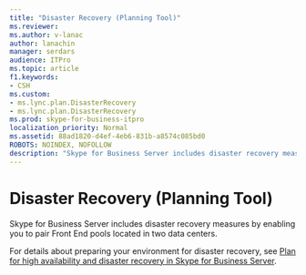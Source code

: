 ```yaml
---
title: "Disaster Recovery (Planning Tool)"
ms.reviewer: 
ms.author: v-lanac
author: lanachin
manager: serdars
audience: ITPro
ms.topic: article
f1.keywords:
- CSH
ms.custom:
- ms.lync.plan.DisasterRecovery
- ms.lync.plan.DisasterRecovery
ms.prod: skype-for-business-itpro
localization_priority: Normal
ms.assetid: 88ad1820-d4ef-4eb6-831b-a8574c085bd0
ROBOTS: NOINDEX, NOFOLLOW
description: "Skype for Business Server includes disaster recovery measures by enabling you to pair Front End pools located in two data centers."
---
```


# Disaster Recovery (Planning Tool)
 
Skype for Business Server includes disaster recovery measures by enabling you to pair Front End pools located in two data centers.
  
For details about preparing your environment for disaster recovery, see [Plan for high availability and disaster recovery in Skype for Business Server](../../../plan-your-deployment/high-availability-and-disaster-recovery/high-availability-and-disaster-recovery.md).
  

